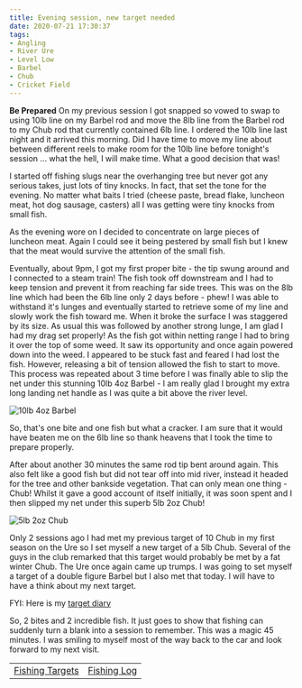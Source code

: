 ```yaml
---
title: Evening session, new target needed
date: 2020-07-21 17:30:37
tags:
- Angling
- River Ure
- Level Low
- Barbel
- Chub
- Cricket Field
---
```

**Be Prepared**
On my previous session I got snapped so vowed to swap to using 10lb line on my Barbel rod and move the 8lb line from the Barbel rod to my Chub rod that currently contained 6lb line. I ordered the 10lb line last night and it arrived this morning. Did I have time to move my line about between different reels to make room for the 10lb line before tonight's session ... what the hell, I will make time. What a good decision that was!

I started off fishing slugs near the overhanging tree but never got any serious takes, just lots of tiny knocks. In fact, that set the tone for the evening. No matter what baits I tried (cheese paste, bread flake, luncheon meat, hot dog sausage, casters) all I was getting were tiny knocks from small fish.

As the evening wore on I decided to concentrate on large pieces of luncheon meat. Again I could see it being pestered by small fish but I knew that the meat would survive the attention of the small fish.

Eventually, about 9pm, I got my first proper bite - the tip swung around and I connected to a steam train! The fish took off downstream and I had to keep tension and prevent it from reaching far side trees. This was on the 8lb line which had been the 6lb line only 2 days before - phew! I was able to withstand it's lunges and eventually started to retrieve some of my line and slowly work the fish toward me. When it broke the surface I was staggered by its size. As usual this was followed by another strong lunge, I am glad I had my drag set properly! As the fish got within netting range I had to bring it over the top of some weed. It saw its opportunity and once again powered down into the weed. I appeared to be stuck fast and feared I had lost the fish. However, releasing a bit of tension allowed the fish to start to move. This process was repeated about 3 time before I was finally able to slip the net under this stunning 10lb 4oz Barbel - I am really glad I brought my extra long landing net handle as I was quite a bit above the river level.

![10lb 4oz Barbel](/images/2020-07-21/10lb4ozBarbel.jpg)

So, that's one bite and one fish but what a cracker. I am sure that it would have beaten me on the 6lb line so thank heavens that I took the time to prepare properly.

After about another 30 minutes the same rod tip bent around again. This also felt like a good fish but did not tear off into mid river, instead it headed for the tree and other bankside vegetation. That can only mean one thing - Chub! Whilst it gave a good account of itself initially, it was soon spent and I then slipped my net under this superb 5lb 2oz Chub! 

![5lb 2oz Chub](/images/2020-07-21/5lb2ozChub.jpg)

Only 2 sessions ago I had met my previous target of 10 Chub in my first season on the Ure so I set myself a new target of a 5lb Chub. Several of the guys in the club remarked that this target would probably be met by a fat winter Chub. The Ure once again came up trumps. I was going to set myself a target of a double figure Barbel but I also met that today. I will have to have a think about my next target.

FYI: Here is my <a href="/2020/07/20200726-Fishing-Targets/">target diary</a>

So, 2 bites and 2 incredible fish. It just goes to show that fishing can suddenly turn a blank into a session to remember. This was a magic 45 minutes. I was smiling to myself most of the way back to the car and look forward to my next visit. 

|||
|---------|------|
|<a href="/2020/07/20200726-Fishing-Targets/">Fishing Targets</a>|<a href="/2020/08/20200816-FishingLog/">Fishing Log</a>|

